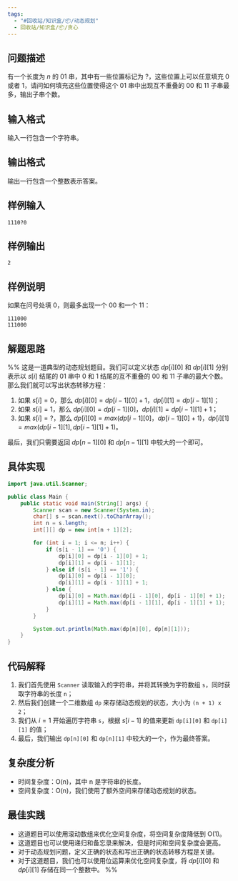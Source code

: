```yaml
---
tags:
  - "#回收站/知识盒/📦/动态规划"
  - 回收站/知识盒/📦/贪心
---
```


## 问题描述

有一个长度为 $n$ 的 $01$ 串，其中有一些位置标记为 $?$，这些位置上可以任意填充 $0$ 或者 $1$，请问如何填充这些位置使得这个 $01$ 串中出现互不重叠的 $00$ 和 $11$ 子串最多，输出子串个数。

## 输入格式

输入一行包含一个字符串。

## 输出格式

输出一行包含一个整数表示答案。

## 样例输入

```
1110?0
```

## 样例输出

```
2
```

## 样例说明

如果在问号处填 $0$，则最多出现一个 $00$ 和一个 $11$：

```
111000
111000
```

## 解题思路

%% 这是一道典型的动态规划题目。我们可以定义状态 $dp[i][0]$ 和 $dp[i][1]$ 分别表示以 $s[i]$ 结尾的 $01$ 串中 $0$ 和 $1$ 结尾的互不重叠的 $00$ 和 $11$ 子串的最大个数。那么我们就可以写出状态转移方程：

1. 如果 $s[i] = 0$，那么 $dp[i][0] = dp[i - 1][0] + 1$，$dp[i][1] = dp[i - 1][1]$；
2. 如果 $s[i] = 1$，那么 $dp[i][0] = dp[i - 1][0]$，$dp[i][1] = dp[i - 1][1] + 1$；
3. 如果 $s[i] = ?$，那么 $dp[i][0] = max(dp[i - 1][0]， dp[i - 1][0] + 1)$，$dp[i][1] = max(dp[i - 1][1], dp[i - 1][1] + 1)$。

最后，我们只需要返回 $dp[n - 1][0]$ 和 $dp[n - 1][1]$ 中较大的一个即可。

## 具体实现

```java
import java.util.Scanner;

public class Main {
    public static void main(String[] args) {
        Scanner scan = new Scanner(System.in);
        char[] s = scan.next().toCharArray();
        int n = s.length;
        int[][] dp = new int[n + 1][2];

        for (int i = 1; i <= n; i++) {
            if (s[i - 1] == '0') {
                dp[i][0] = dp[i - 1][0] + 1;
                dp[i][1] = dp[i - 1][1];
            } else if (s[i - 1] == '1') {
                dp[i][0] = dp[i - 1][0];
                dp[i][1] = dp[i - 1][1] + 1;
            } else {
                dp[i][0] = Math.max(dp[i - 1][0], dp[i - 1][0] + 1);
                dp[i][1] = Math.max(dp[i - 1][1], dp[i - 1][1] + 1);
            }
        }

        System.out.println(Math.max(dp[n][0], dp[n][1]));
    }
}
```

## 代码解释

1. 我们首先使用 `Scanner` 读取输入的字符串，并将其转换为字符数组 `s`，同时获取字符串的长度 `n`；
2. 然后我们创建一个二维数组 `dp` 来存储动态规划的状态，大小为 `(n + 1) x 2`；
3. 我们从 $i = 1$ 开始遍历字符串 `s`，根据 $s[i - 1]$ 的值来更新 `dp[i][0]` 和 `dp[i][1]` 的值；
4. 最后，我们输出 `dp[n][0]` 和 `dp[n][1]` 中较大的一个，作为最终答案。

## 复杂度分析

- 时间复杂度：O(n)，其中 n 是字符串的长度。
- 空间复杂度：O(n)，我们使用了额外空间来存储动态规划的状态。

## 最佳实践

- 这道题目可以使用滚动数组来优化空间复杂度，将空间复杂度降低到 O(1)。
- 这道题目也可以使用递归和备忘录来解决，但是时间和空间复杂度会更高。
- 对于动态规划问题，定义正确的状态和写出正确的状态转移方程是关键。
- 对于这道题目，我们也可以使用位运算来优化空间复杂度，将 $dp[i][0]$ 和 $dp[i][1]$ 存储在同一个整数中。
 %%
